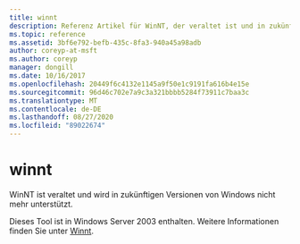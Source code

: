 ```yaml
---
title: winnt
description: Referenz Artikel für WinNT, der veraltet ist und in zukünftigen Versionen von Windows nicht mehr unterstützt wird.
ms.topic: reference
ms.assetid: 3bf6e792-befb-435c-8fa3-940a45a98adb
author: coreyp-at-msft
ms.author: coreyp
manager: dongill
ms.date: 10/16/2017
ms.openlocfilehash: 20449f6c4132e1145a9f50e1c9191fa616b4e15e
ms.sourcegitcommit: 96d46c702e7a9c3a321bbbb5284f73911c7baa3c
ms.translationtype: MT
ms.contentlocale: de-DE
ms.lasthandoff: 08/27/2020
ms.locfileid: "89022674"
---
```

# <a name="winnt"></a>winnt



WinNT ist veraltet und wird in zukünftigen Versionen von Windows nicht mehr unterstützt.

Dieses Tool ist in Windows Server 2003 enthalten. Weitere Informationen finden Sie unter [Winnt](/previous-versions/orphan-topics/ws.10/cc755763(v=ws.10)).
